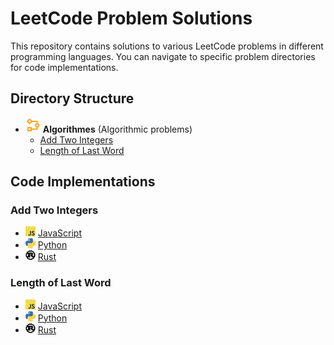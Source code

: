 # LeetCode Problem Solutions

This repository contains solutions to various LeetCode problems in different programming languages. You can navigate to specific problem directories for code implementations.

## Directory Structure

- ![Algorithmes Icon](./icons/algo.svg) **Algorithmes** (Algorithmic problems)
  - [Add Two Integers](./src/algorithmes/Add%20Two%20Integers)
  - [Length of Last Word](./src/algorithmes/Length%20of%20Last%20Word)

## Code Implementations

### Add Two Integers
- <a href="./src/algorithmes/Add%20Two%20Integers/src.js"><img src="./icons/javascript.svg" alt="JavaScript Icon" width="16" height="16"></a> [JavaScript](./src/algorithmes/Add%20Two%20Integers/src.js)
- <a href="./src/algorithmes/Add%20Two%20Integers/src.py"><img src="./icons/python.svg" alt="Python Icon" width="16" height="16"></a> [Python](./src/algorithmes/Add%20Two%20Integers/src.py)
- <a href="./src/algorithmes/Add%20Two%20Integers/src.rs"><img src="./icons/Rust.png" alt="Rust Icon" width="16" height="16"></a> [Rust](./src/algorithmes/Add%20Two%20Integers/src.rs)

### Length of Last Word
- <a href="./src/algorithmes/Length%20of%20Last%20Word/src.js"><img src="./icons/javascript.svg" alt="JavaScript Icon" width="16" height="16"></a> [JavaScript](./src/algorithmes/Length%20of%20Last%20Word/src.js)
- <a href="./src/algorithmes/Length%20of%20Last%20Word/src.py"><img src="./icons/python.svg" alt="Python Icon" width="16" height="16"></a> [Python](./src/algorithmes/Length%20of%20Last%20Word/src.py)
- <a href="./src/algorithmes/Length%20of%20Last%20Word/src.rs"><img src="./icons/Rust.png" alt="Rust Icon" width="16" height="16"></a> [Rust](./src/algorithmes/Length%20of%20Last%20Word/src.rs)
